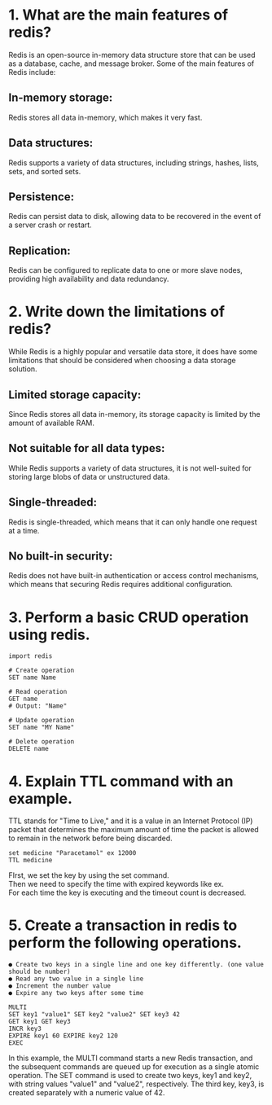 # 1. What are the main features of redis?

Redis is an open-source in-memory data structure store that can be used as a database, cache, and message broker. Some of the main features of Redis include:

## In-memory storage:
Redis stores all data in-memory, which makes it very fast.

## Data structures:
Redis supports a variety of data structures, including strings, hashes, lists, sets, and sorted sets.

## Persistence:
Redis can persist data to disk, allowing data to be recovered in the event of a server crash or restart.

## Replication:
Redis can be configured to replicate data to one or more slave nodes, providing high availability and data redundancy.

# 2. Write down the limitations of redis?

While Redis is a highly popular and versatile data store, it does have some limitations that should be considered when choosing a data storage solution. 

## Limited storage capacity:
Since Redis stores all data in-memory, its storage capacity is limited by the amount of available RAM.

## Not suitable for all data types:
While Redis supports a variety of data structures, it is not well-suited for storing large blobs of data or unstructured data.

## Single-threaded: 
Redis is single-threaded, which means that it can only handle one request at a time.

## No built-in security:
Redis does not have built-in authentication or access control mechanisms, which means that securing Redis requires additional configuration.


# 3. Perform a basic CRUD operation using redis.


```
import redis

# Create operation
SET name Name

# Read operation
GET name 
# Output: "Name"

# Update operation
SET name "MY Name"

# Delete operation
DELETE name

```

# 4. Explain TTL command with an example.
TTL stands for "Time to Live," and it is a value in an Internet Protocol (IP) packet that determines the maximum amount of time the packet is allowed to remain in the network before being discarded.
```
set medicine "Paracetamol" ex 12000
TTL medicine
```

FIrst, we set the key by using the set command.<br>
Then we need to specify the time with expired keywords like ex.<br>
For each time the key is executing and the timeout count is decreased.


# 5. Create a transaction in redis to perform the following operations.
    ● Create two keys in a single line and one key differently. (one value
    should be number)
    ● Read any two value in a single line
    ● Increment the number value
    ● Expire any two keys after some time


```
MULTI
SET key1 "value1" SET key2 "value2" SET key3 42
GET key1 GET key3
INCR key3
EXPIRE key1 60 EXPIRE key2 120
EXEC
```
In this example, the MULTI command starts a new Redis transaction, and the subsequent commands are queued up for execution as a single atomic operation. The SET command is used to create two keys, key1 and key2, with string values "value1" and "value2", respectively. The third key, key3, is created separately with a numeric value of 42.






    